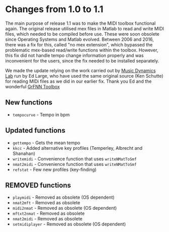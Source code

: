 # Changes from 1.0 to 1.1

The main purpose of release 1.1 was to make the MIDI toolbox functional again. The original release utilised mex files in Matlab to read and write MIDI files, which needed to be compiled before use. These were soon obsolete since Operating Systems and Matlab evolved. Between 2006 and 2016, there was a fix for this, called "no mex extension", which bypassed the problematic mex-based read/write functions within the toolbox. However, this fix did not handle tempo change information properly and was inconvenient for the users, since the fix needed to be installed separately.

We made the update relying on the work carried out by [Music Dynamics Lab](http://musicdynamicslab.uconn.edu/home/) run by Ed Large, who have used the same original source (Ken Schutte) for reading MIDi files as we did in our earlier fix. Thank you Ed and the wonderful [GrFNN Toolbox](http://musicdynamicslab.uconn.edu/home/multimedia/grfnn-toolbox/)    

## New functions

* `tempocurve` - Tempo in bpm

## Updated functions

* `gettempo` - Gets the mean tempo
* `kkcc` - Added alternative key profiles (Temperley, Albrecht and Shanahan)
* `writemidi` - Convenience function that uses `writeNMatToSmf`
* `nmat2midi` - Convenience function that uses `writeNMatToSmf`
* `refstat` - Few new profiles (key-finding)

## REMOVED functions

* `playmidi`  - Removed as obsolete (OS dependent)
* `nmat2mft`  - Removed as obsolete
* `midi2nmat`  - Removed as obsolete (OS dependent)
* `mftxt2nmat` - Removed as obsolete
* `nmat2midi` - Removed as obsolete
* `setmidiplayer`  - Removed as obsolete (OS dependent)
